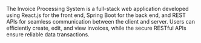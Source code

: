 The Invoice Processing System is a full-stack web application developed using React.js for the front end, Spring Boot for the back end, and REST APIs for seamless communication between the client and server.
Users can efficiently create, edit, and view invoices, while the secure RESTful APIs ensure reliable data transactions.
